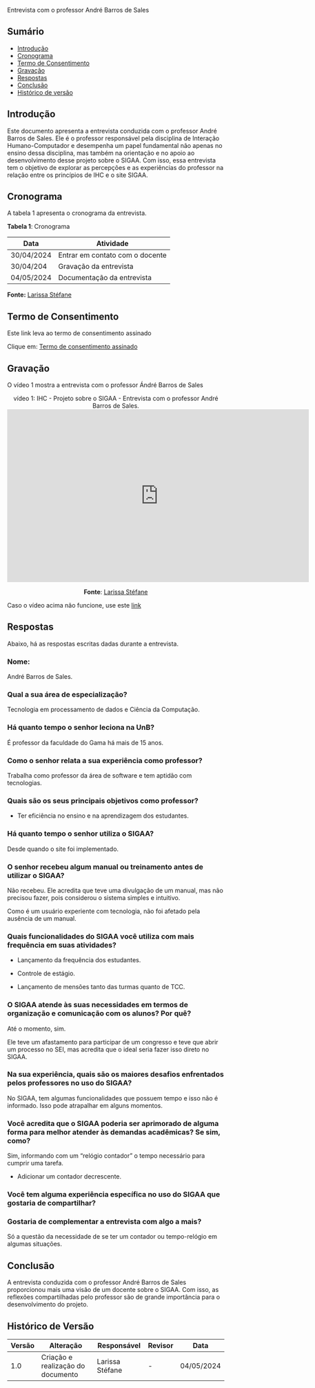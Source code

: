  Entrevista com o professor André Barros de Sales

## Sumário
* [Introdução](#Introdução)
* [Cronograma](#Cronograma)
* [Termo de Consentimento](#Termo-de-Consentimento)
* [Gravação](#Gravação)
* [Respostas](#Respostas)
* [Conclusão](#Conclusão)
* [Histórico de versão](#Histórico-de-versão)


## Introdução

Este documento apresenta a entrevista conduzida com o professor André Barros de Sales. Ele é o professor responsável pela disciplina de Interação Humano-Computador e desempenha um papel fundamental não apenas no ensino dessa disciplina, mas também na orientação e no apoio ao desenvolvimento desse projeto sobre o SIGAA. Com isso, essa entrevista tem o objetivo de explorar as percepções e as experiências do professor na relação entre os princípios de IHC e o site SIGAA.

## Cronograma


A tabela 1 apresenta o cronograma da entrevista.

  
**Tabela 1**: Cronograma

| Data | Atividade |
| - | - |
|30/04/2024 | Entrar em contato com o docente |
|30/04/204 | Gravação da entrevista |
| 04/05/2024 | Documentação da entrevista |

**Fonte:** [Larissa Stéfane](https://github.com/SkywalkerSupreme)

## Termo de Consentimento

Este link leva ao termo de consentimento assinado 

Clique em: [Termo de consentimento assinado](...) 


## Gravação

O vídeo 1 mostra a entrevista com o professor Ándré Barros de Sales


<center> 
vídeo 1: IHC - Projeto sobre o SIGAA - Entrevista com o professor André Barros de Sales. 

  <iframe width="700" height="400" src="https://www.youtube.com/embed/PJYiSWK_924" title="IHC - Projeto sobre o SIGAA - Entrevista com professor André Barros de Sales" frameborder="0" allow="accelerometer; autoplay; clipboard-write; encrypted-media; gyroscope; picture-in-picture; web-share" referrerpolicy="strict-origin-when-cross-origin" allowfullscreen></iframe>

**Fonte**:  [Larissa Stéfane](https://github.com/SkywalkerSupreme)


</center>



Caso o vídeo acima não funcione, use este [link](https://youtu.be/PJYiSWK_924) 


## Respostas

Abaixo, há as respostas escritas dadas durante a entrevista.

### Nome:

André Barros de Sales.

### Qual a sua área de especialização?

Tecnologia em processamento de dados e Ciência da Computação.

### Há quanto tempo o senhor leciona na UnB?

É professor da faculdade do Gama há mais de 15 anos.

### Como o senhor relata a sua experiência como professor?

Trabalha como professor da área de software e tem aptidão com tecnologias.

### Quais são os seus principais objetivos como professor?

- Ter eficiência no ensino e na aprendizagem dos estudantes.

### Há quanto tempo o senhor utiliza o SIGAA?

Desde quando o site foi implementado.

### O senhor recebeu algum manual ou treinamento antes de utilizar o SIGAA?

Não recebeu. Ele acredita que teve uma divulgação de um manual, mas não precisou fazer, pois considerou o sistema simples e intuitivo.

Como é um usuário experiente com tecnologia, não foi afetado pela ausência de um manual.

### Quais funcionalidades do SIGAA você utiliza com mais frequência em suas atividades?

- Lançamento da frequência dos estudantes.

- Controle de estágio.

- Lançamento de mensões tanto das turmas quanto de TCC.

### O SIGAA atende às suas necessidades em termos de organização e comunicação com os alunos? Por quê?

Até o momento, sim.

Ele teve um afastamento para participar de um congresso e teve que abrir um processo no SEI, mas acredita que o ideal seria fazer isso direto no SIGAA.

### Na sua experiência, quais são os maiores desafios enfrentados pelos professores no uso do SIGAA?

No SIGAA, tem algumas funcionalidades que possuem tempo e isso não é informado. Isso pode atrapalhar em alguns momentos.

### Você acredita que o SIGAA poderia ser aprimorado de alguma forma para melhor atender às demandas acadêmicas? Se sim, como?

Sim, informando com um “relógio contador” o tempo necessário para cumprir uma tarefa.

- Adicionar um contador decrescente.

### Você tem alguma experiência específica no uso do SIGAA que gostaria de compartilhar?

### Gostaria de complementar a entrevista com algo a mais?

Só a questão da necessidade de se ter um contador ou tempo-relógio em algumas situações.

## Conclusão

A entrevista conduzida com o professor André Barros de Sales proporcionou mais uma visão de um docente sobre o SIGAA. Com isso, as reflexões compartilhadas pelo professor são de grande importância para o desenvolvimento do projeto. 

## Histórico de Versão

| Versão | Alteração | Responsável | Revisor | Data |
| - | - | - | - | - |
| 1.0 | Criação e realização do documento | Larissa Stéfane | - | 04/05/2024 |


